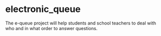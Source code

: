 # electronic_queue
The e-queue project will help students and school teachers to deal with who and in what order to answer questions.
